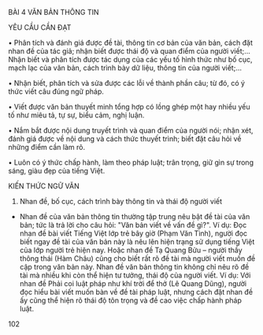 BÀI 4 VĂN BẢN THÔNG TIN

YÊU CẦU CẦN ĐẠT

• Phân tích và đánh giá được đề tài, thông tin cơ bản của văn bản, cách đặt nhan đề của tác giả; nhận biết được thái độ và quan điểm của người viết;... Nhận biết và phân tích được tác dụng của các yếu tố hình thức như bố cục, mạch lạc của văn bản, cách trình bày dữ liệu, thông tin của người viết;...

• Nhận biết, phân tích và sửa được các lỗi về thành phần câu; từ đó, có ý thức viết câu đúng ngữ pháp.

• Viết được văn bản thuyết minh tổng hợp có lồng ghép một hay nhiều yếu tố như miêu tả, tự sự, biểu cảm, nghị luận.

• Nắm bắt được nội dung truyết trình và quan điểm của người nói; nhận xét, đánh giá được về nội dung và cách thức thuyết trình; biết đặt câu hỏi về những điểm cần làm rõ.

• Luôn có ý thức chấp hành, làm theo pháp luật; trân trọng, giữ gìn sự trong sáng, giàu đẹp của tiếng Việt.

KIẾN THỨC NGỮ VĂN

1. Nhan đề, bố cục, cách trình bày thông tin và thái độ người viết

- Nhan đề của văn bản thông tin thường tập trung nêu bật đề tài của văn bản; tức là trả lời cho câu hỏi: "Văn bản viết về vấn đề gì?". Ví dụ: Đọc nhan đề bài viết Tiếng Việt lớp trẻ bây giờ (Phạm Văn Tình), người đọc biết ngay đề tài của văn bản này là nêu lên hiện trạng sử dụng tiếng Việt của lớp người trẻ hiện nay. Hoặc nhan đề Tạ Quang Bửu – người thầy thông thái (Hàm Châu) cũng cho biết rất rõ đề tài mà người viết muốn đề cập trong văn bản này. Nhan đề văn bản thông tin không chỉ nêu rõ đề tài mà nhiều khi còn thể hiện tư tưởng, thái độ của người viết. Ví dụ: Với nhan đề Phải coi luật pháp như khí trời để thở (Lê Quang Dũng), người đọc hiểu bài viết muốn bàn về đề tài pháp luật, nhưng cách đặt nhan đề ấy cũng thể hiện rõ thái độ tôn trọng và đề cao việc chấp hành pháp luật.

102